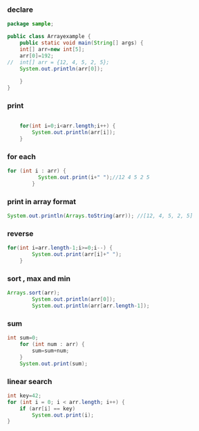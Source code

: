 ### declare

```java
package sample;

public class Arrayexample {
	public static void main(String[] args) {
	int[] arr=new int[5];
	arr[0]=192;
//	int[] arr = {12, 4, 5, 2, 5};
	System.out.println(arr[0]);
	
	}
}
```
### print
```java

	for(int i=0;i<arr.length;i++) {
		System.out.println(arr[i]);
	}

```
### for each
```java
for (int i : arr) {
		  System.out.print(i+" ");//12 4 5 2 5 
		}
```
### print in array format
```java
System.out.println(Arrays.toString(arr)); //[12, 4, 5, 2, 5]
```
### reverse
```java
for(int i=arr.length-1;i>=0;i--) {
		System.out.print(arr[i]+" ");
	}
```
### sort , max and min
```java
Arrays.sort(arr);
        System.out.println(arr[0]);
        System.out.println(arr[arr.length-1]);
```
### sum
```java
int sum=0;
	for (int num : arr) {
        sum=sum+num;
    }
	System.out.print(sum);
```
### linear search
```java
int key=42;
for (int i = 0; i < arr.length; i++) {
    if (arr[i] == key) 
    	System.out.print(i);
}
```
###
```java
```
###
```java
```
###
```java
```
###
```java
```
###
```java
```

